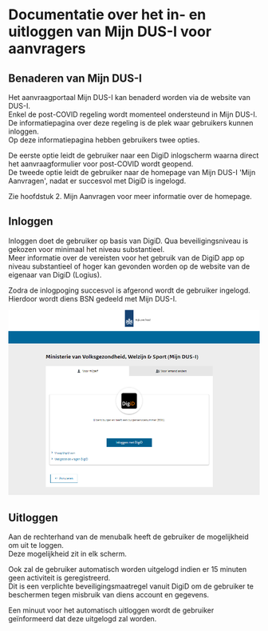 # Documentatie over het in- en uitloggen van Mijn DUS-I voor aanvragers

## Benaderen van Mijn DUS-I

Het aanvraagportaal Mijn DUS-I kan benaderd worden via de website van DUS-I.  
Enkel de post-COVID regeling wordt momenteel ondersteund in Mijn DUS-I. De informatiepagina over deze regeling is de plek waar gebruikers kunnen inloggen.  
Op deze informatiepagina hebben gebruikers twee opties.  

De eerste optie leidt de gebruiker naar een DigiD inlogscherm waarna direct het aanvraagformulier voor post-COVID wordt geopend.  
De tweede optie leidt de gebruiker naar de homepage van Mijn DUS-I 'Mijn Aanvragen', nadat er succesvol met DigiD is ingelogd.  

Zie hoofdstuk 2. Mijn Aanvragen voor meer informatie over de homepage.

## Inloggen

Inloggen doet de gebruiker op basis van DigiD. Qua beveiligingsniveau is gekozen voor minimaal het niveau substantieel.  
Meer informatie over de vereisten voor het gebruik van de DigiD app op niveau substantieel of hoger kan gevonden worden op de website van de eigenaar van DigiD (Logius).

Zodra de inlogpoging succesvol is afgerond wordt de gebruiker ingelogd. Hierdoor wordt diens BSN gedeeld met Mijn DUS-I.

![Inloggen DigiD](https://github.com/minvws/nl-rdo-dusi-portal/blob/main/application-api/doc/manual/images/DUSI%20digid%20inlog.PNG)

## Uitloggen

Aan de rechterhand van de menubalk heeft de gebruiker de mogelijkheid om uit te loggen.  
Deze mogelijkheid zit in elk scherm.  

Ook zal de gebruiker automatisch worden uitgelogd indien er 15 minuten geen activiteit is geregistreerd.  
Dit is een verplichte beveiligingsmaatregel vanuit DigiD om de gebruiker te beschermen tegen misbruik van diens account en gegevens.  

Een minuut voor het automatisch uitloggen wordt de gebruiker geïnformeerd dat deze uitgelogd zal worden.
